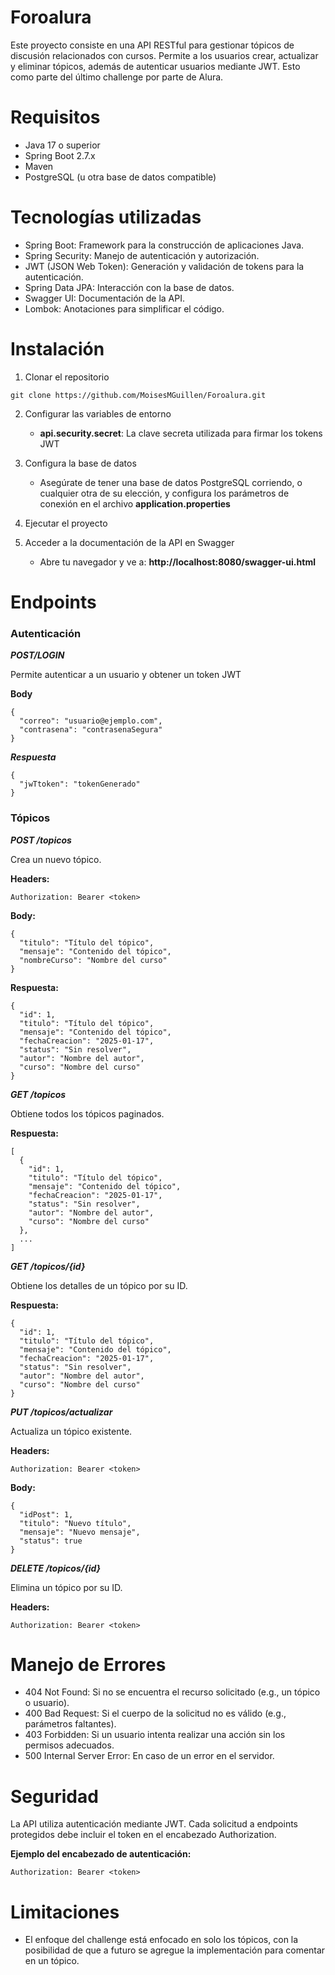 # Foroalura
Este proyecto consiste en una API RESTful para gestionar tópicos de discusión relacionados con cursos. Permite a los usuarios crear, actualizar y eliminar tópicos, además de autenticar usuarios mediante JWT. Esto como parte del último challenge por parte de Alura.
# Requisitos
- Java 17 o superior
- Spring Boot 2.7.x
- Maven
- PostgreSQL (u otra base de datos compatible)
# Tecnologías utilizadas
- Spring Boot: Framework para la construcción de aplicaciones Java.
- Spring Security: Manejo de autenticación y autorización.
- JWT (JSON Web Token): Generación y validación de tokens para la autenticación.
- Spring Data JPA: Interacción con la base de datos.
- Swagger UI: Documentación de la API.
- Lombok: Anotaciones para simplificar el código.
# Instalación
1. Clonar el repositorio
```
git clone https://github.com/MoisesMGuillen/Foroalura.git
```
2. Configurar las variables de entorno
    - **api.security.secret**: La clave secreta utilizada para firmar los tokens JWT
3. Configura la base de datos
    - Asegúrate de tener una base de datos PostgreSQL corriendo, o cualquier otra de su elección, y configura los parámetros de conexión en el archivo **application.properties**
4. Ejecutar el proyecto
   
5. Acceder a la documentación de la API en Swagger
    - Abre tu navegador y ve a: **http://localhost:8080/swagger-ui.html**
# Endpoints
### Autenticación
***POST/LOGIN***

Permite autenticar a un usuario y obtener un token JWT

**Body**
```
{
  "correo": "usuario@ejemplo.com",
  "contrasena": "contrasenaSegura"
}
```
***Respuesta***
```
{
  "jwTtoken": "tokenGenerado"
}
```
### Tópicos
***POST /topicos***

Crea un nuevo tópico.

**Headers:**
```
Authorization: Bearer <token>
```
**Body:**
```
{
  "titulo": "Título del tópico",
  "mensaje": "Contenido del tópico",
  "nombreCurso": "Nombre del curso"
}
```
**Respuesta:**
```
{
  "id": 1,
  "titulo": "Título del tópico",
  "mensaje": "Contenido del tópico",
  "fechaCreacion": "2025-01-17",
  "status": "Sin resolver",
  "autor": "Nombre del autor",
  "curso": "Nombre del curso"
}
```
***GET /topicos***

Obtiene todos los tópicos paginados.

**Respuesta:**
```
[
  {
    "id": 1,
    "titulo": "Título del tópico",
    "mensaje": "Contenido del tópico",
    "fechaCreacion": "2025-01-17",
    "status": "Sin resolver",
    "autor": "Nombre del autor",
    "curso": "Nombre del curso"
  },
  ...
]
```

***GET /topicos/{id}***

Obtiene los detalles de un tópico por su ID.

**Respuesta:**
```
{
  "id": 1,
  "titulo": "Título del tópico",
  "mensaje": "Contenido del tópico",
  "fechaCreacion": "2025-01-17",
  "status": "Sin resolver",
  "autor": "Nombre del autor",
  "curso": "Nombre del curso"
}
```
***PUT /topicos/actualizar***

Actualiza un tópico existente.

**Headers:**
```
Authorization: Bearer <token>
```
**Body:**
```
{
  "idPost": 1,
  "titulo": "Nuevo título",
  "mensaje": "Nuevo mensaje",
  "status": true
}
```
***DELETE /topicos/{id}***

Elimina un tópico por su ID.

**Headers:**
```
Authorization: Bearer <token>
```

# Manejo de Errores
- 404 Not Found: Si no se encuentra el recurso solicitado (e.g., un tópico o usuario).
- 400 Bad Request: Si el cuerpo de la solicitud no es válido (e.g., parámetros faltantes).
- 403 Forbidden: Si un usuario intenta realizar una acción sin los permisos adecuados.
- 500 Internal Server Error: En caso de un error en el servidor.

# Seguridad
La API utiliza autenticación mediante JWT. Cada solicitud a endpoints protegidos debe incluir el token en el encabezado Authorization.

**Ejemplo del encabezado de autenticación:**
```
Authorization: Bearer <token>
```
# Limitaciones
- El enfoque del challenge está enfocado en solo los tópicos, con la posibilidad de que a futuro se agregue la implementación para comentar en un tópico.
